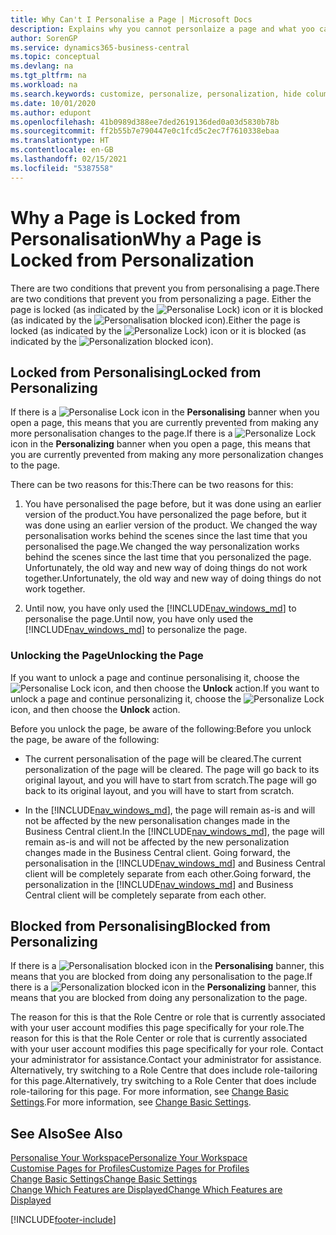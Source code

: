 ```yaml
---
title: Why Can't I Personalise a Page | Microsoft Docs
description: Explains why you cannot personlaize a page and what yoo can do to unlock it so you can personalise it.
author: SorenGP
ms.service: dynamics365-business-central
ms.topic: conceptual
ms.devlang: na
ms.tgt_pltfrm: na
ms.workload: na
ms.search.keywords: customize, personalize, personalization, hide columns, remove fields, move fields
ms.date: 10/01/2020
ms.author: edupont
ms.openlocfilehash: 41b0989d388ee7ded2619136ded0a03d5830b78b
ms.sourcegitcommit: ff2b55b7e790447e0c1fcd5c2ec7f7610338ebaa
ms.translationtype: HT
ms.contentlocale: en-GB
ms.lasthandoff: 02/15/2021
ms.locfileid: "5387558"
---
```

# <a name="why-a-page-is-locked-from-personalization"></a><span data-ttu-id="777a2-103">Why a Page is Locked from Personalisation</span><span class="sxs-lookup"><span data-stu-id="777a2-103">Why a Page is Locked from Personalization</span></span>

<span data-ttu-id="777a2-104">There are two conditions that prevent you from personalising a page.</span><span class="sxs-lookup"><span data-stu-id="777a2-104">There are two conditions that prevent you from personalizing a page.</span></span> <span data-ttu-id="777a2-105">Either the page is locked (as indicated by the ![Personalise Lock](media/personalization-lock-icon.png "Personalise lock")) icon or it is blocked (as indicated by the ![Personalisation blocked](media/personalization-blocked-icon.png "Personalisation blocked") icon).</span><span class="sxs-lookup"><span data-stu-id="777a2-105">Either the page is locked (as indicated by the ![Personalize Lock](media/personalization-lock-icon.png "Personalize lock")) icon or it is blocked (as indicated by the ![Personalization blocked](media/personalization-blocked-icon.png "Personalization blocked") icon).</span></span>

## <a name="locked-from-personalizing"></a><span data-ttu-id="777a2-106">Locked from Personalising</span><span class="sxs-lookup"><span data-stu-id="777a2-106">Locked from Personalizing</span></span>

<span data-ttu-id="777a2-107">If there is a ![Personalise Lock](media/personalization-lock-icon.png "Personalise lock") icon in the **Personalising** banner when you open a page, this means that you are currently prevented from making any more personalisation changes to the page.</span><span class="sxs-lookup"><span data-stu-id="777a2-107">If there is a ![Personalize Lock](media/personalization-lock-icon.png "Personalize lock") icon in the **Personalizing** banner when you open a page, this means that you are currently prevented from making any more personalization changes to the page.</span></span>

<!-- This is because we changed the way personalization works behind the scenes since the last time that you personalized the page. Unfortunately, the old way and new of doing things do not work together.

The page currently includes the last personalization changes that you made. If you want to continue personalizing the page, then you can choose the lock icon and then **Unlock**. Just be aware that if you choose to unlock the page, the current personalization of the page will be cleared, and you will have to start from scratch.
-->

<span data-ttu-id="777a2-108">There can be two reasons for this:</span><span class="sxs-lookup"><span data-stu-id="777a2-108">There can be two reasons for this:</span></span>

1. <span data-ttu-id="777a2-109">You have personalised the page before, but it was done using an earlier version of the product.</span><span class="sxs-lookup"><span data-stu-id="777a2-109">You have personalized the page before, but it was done using an earlier version of the product.</span></span> <span data-ttu-id="777a2-110">We changed the way personalisation works behind the scenes since the last time that you personalised the page.</span><span class="sxs-lookup"><span data-stu-id="777a2-110">We changed the way personalization works behind the scenes since the last time that you personalized the page.</span></span> <span data-ttu-id="777a2-111">Unfortunately, the old way and new way of doing things do not work together.</span><span class="sxs-lookup"><span data-stu-id="777a2-111">Unfortunately, the old way and new way of doing things do not work together.</span></span>

2. <span data-ttu-id="777a2-112">Until now, you have only used the [!INCLUDE[nav_windows_md](includes/nav_windows_md.md)] to personalise the page.</span><span class="sxs-lookup"><span data-stu-id="777a2-112">Until now, you have only used the [!INCLUDE[nav_windows_md](includes/nav_windows_md.md)] to personalize the page.</span></span>

### <a name="unlocking-the-page"></a><span data-ttu-id="777a2-113">Unlocking the Page</span><span class="sxs-lookup"><span data-stu-id="777a2-113">Unlocking the Page</span></span>

<span data-ttu-id="777a2-114">If you want to unlock a page and continue personalising it, choose the ![Personalise Lock](media/personalization-lock-icon.png "Personalise lock") icon, and then choose the **Unlock** action.</span><span class="sxs-lookup"><span data-stu-id="777a2-114">If you want to unlock a page and continue personalizing it, choose the ![Personalize Lock](media/personalization-lock-icon.png "Personalize lock") icon, and then choose the **Unlock** action.</span></span>  

<span data-ttu-id="777a2-115">Before you unlock the page, be aware of the following:</span><span class="sxs-lookup"><span data-stu-id="777a2-115">Before you unlock the page, be aware of the following:</span></span>

- <span data-ttu-id="777a2-116">The current personalisation of the page will be cleared.</span><span class="sxs-lookup"><span data-stu-id="777a2-116">The current personalization of the page will be cleared.</span></span> <span data-ttu-id="777a2-117">The page will go back to its original layout, and you will have to start from scratch.</span><span class="sxs-lookup"><span data-stu-id="777a2-117">The page will go back to its original layout, and you will have to start from scratch.</span></span>

- <span data-ttu-id="777a2-118">In the [!INCLUDE[nav_windows_md](includes/nav_windows_md.md)], the page will remain as-is and will not be affected by the new personalisation changes made in the Business Central client.</span><span class="sxs-lookup"><span data-stu-id="777a2-118">In the [!INCLUDE[nav_windows_md](includes/nav_windows_md.md)], the page will remain as-is and will not be affected by the new personalization changes made in the Business Central client.</span></span> <span data-ttu-id="777a2-119">Going forward, the personalisation in the [!INCLUDE[nav_windows_md](includes/nav_windows_md.md)] and Business Central client will be completely separate from each other.</span><span class="sxs-lookup"><span data-stu-id="777a2-119">Going forward, the personalization in the [!INCLUDE[nav_windows_md](includes/nav_windows_md.md)] and Business Central client will be completely separate from each other.</span></span>

## <a name="blocked-from-personalizing"></a><span data-ttu-id="777a2-120">Blocked from Personalising</span><span class="sxs-lookup"><span data-stu-id="777a2-120">Blocked from Personalizing</span></span>

<span data-ttu-id="777a2-121">If there is a ![Personalisation blocked](media/personalization-blocked-icon.png "Personalisation blocked") icon in the **Personalising** banner, this means that you are blocked from doing any personalisation to the page.</span><span class="sxs-lookup"><span data-stu-id="777a2-121">If there is a ![Personalization blocked](media/personalization-blocked-icon.png "Personalization blocked") icon in the **Personalizing** banner, this means that you are blocked from doing any personalization to the page.</span></span>

<!-- Only text is translated, so removing this image for non-English UX reasons.  ![Personalize blocked](media/personalization-blocked.png "Personalize lock") -->

<span data-ttu-id="777a2-122">The reason for this is that the Role Centre or role that is currently associated with your user account modifies this page specifically for your role.</span><span class="sxs-lookup"><span data-stu-id="777a2-122">The reason for this is that the Role Center or role that is currently associated with your user account modifies this page specifically for your role.</span></span> <span data-ttu-id="777a2-123">Contact your administrator for assistance.</span><span class="sxs-lookup"><span data-stu-id="777a2-123">Contact your administrator for assistance.</span></span> <span data-ttu-id="777a2-124">Alternatively, try switching to a Role Centre that does include role-tailoring for this page.</span><span class="sxs-lookup"><span data-stu-id="777a2-124">Alternatively, try switching to a Role Center that does include role-tailoring for this page.</span></span> <span data-ttu-id="777a2-125">For more information, see [Change Basic Settings](ui-change-basic-settings.md).</span><span class="sxs-lookup"><span data-stu-id="777a2-125">For more information, see [Change Basic Settings](ui-change-basic-settings.md).</span></span>

## <a name="see-also"></a><span data-ttu-id="777a2-126">See Also</span><span class="sxs-lookup"><span data-stu-id="777a2-126">See Also</span></span>
[<span data-ttu-id="777a2-127">Personalise Your Workspace</span><span class="sxs-lookup"><span data-stu-id="777a2-127">Personalize Your Workspace</span></span>](ui-personalization-user.md)  
[<span data-ttu-id="777a2-128">Customise Pages for Profiles</span><span class="sxs-lookup"><span data-stu-id="777a2-128">Customize Pages for Profiles</span></span>](ui-personalization-manage.md)  
[<span data-ttu-id="777a2-129">Change Basic Settings</span><span class="sxs-lookup"><span data-stu-id="777a2-129">Change Basic Settings</span></span>](ui-change-basic-settings.md)  
[<span data-ttu-id="777a2-130">Change Which Features are Displayed</span><span class="sxs-lookup"><span data-stu-id="777a2-130">Change Which Features are Displayed</span></span>](ui-experiences.md)  


[!INCLUDE[footer-include](includes/footer-banner.md)]